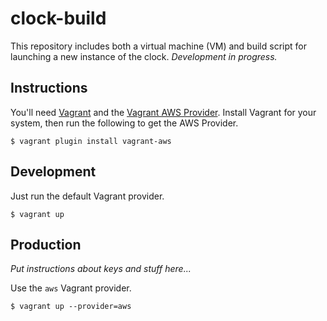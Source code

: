 # clock-build

This repository includes both a virtual machine (VM) and build script for launching a new instance of the clock. _Development in progress._

## Instructions

You'll need [Vagrant](http://vagrantup.com) and the [Vagrant AWS Provider](https://github.com/mitchellh/vagrant-aws). Install Vagrant for your system, then run the following to get the AWS Provider.

```
$ vagrant plugin install vagrant-aws
```

## Development

Just run the default Vagrant provider.

```
$ vagrant up
```

## Production

_Put instructions about keys and stuff here..._

Use the `aws` Vagrant provider.

```
$ vagrant up --provider=aws
```
